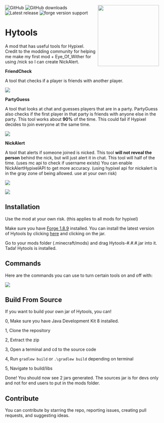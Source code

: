 
  

<img  align="right"  src="https://raw.githubusercontent.com/udu3324/Hytools/main/src/main/resources/logo.png"  height="200"  width="200">

  

<img  alt="GitHub"  src="https://img.shields.io/github/license/udu3324/Hytools">

  

<img  alt="GitHub downloads"  src="https://img.shields.io/github/downloads/udu3324/hytools/total">

  

<img  alt="Latest release"  src="https://img.shields.io/github/v/release/udu3324/Hytools">

  

<img  alt="forge version support"  src="https://img.shields.io/badge/mod%20loader-Forge 1.8.9-e04e14">

  

# Hytools

A mod that has useful tools for Hypixel. Credit to the modding community for helping me make my first mod + Eye_Of_Wither for using /nick so I can create NickAlert.

  

**FriendCheck**

A tool that checks if a player is friends with another player.

![](https://media.discordapp.net/attachments/919010475679825960/1003738888919064597/unknown.png)

  

**PartyGuess**

A tool that looks at chat and guesses players that are in a party. PartyGuess also checks if the first player in that party is friends with anyone else in the party. This tool works about **90%** of the time. This could fail if Hypixel decides to join everyone at the same time.

![](https://cdn.discordapp.com/attachments/697141987219865706/939448531834515477/WOMoDyAAAAAElFTkSuQmCC.png)

  

**NickAlert**

A tool that alerts if someone joined is nicked. This tool **will not reveal the person** behind the nick, but will just alert it in chat. This tool will half of the time. (uses mc api to check if username exists) You can enable NickAlertHypixelAPI to get more accuracy. (using hypixel api for nickalert is in the gray zone of being allowed. use at your own risk)

![](https://cdn.discordapp.com/attachments/626565405930160148/932033762508816454/unknown.png)

![](https://media.discordapp.net/attachments/956773599644090379/964672960873000980/unknown.png)

  

## Installation

Use the mod at your own risk. (this applies to all mods for hypixel)

Make sure you have [Forge 1.8.9](https://files.minecraftforge.net/net/minecraftforge/forge/index_1.8.9.html) installed. You can install the latest version of Hytools by clicking [here](https://github.com/udu3324/Hytools/releases/latest) and clicking on the jar.

Go to your mods folder (.minecraft/mods) and drag Hytools-#.#.#.jar into it. Tada! Hytools is installed.

  

## Commands

Here are the commands you can use to turn certain tools on and off with:

![](https://cdn.discordapp.com/attachments/919010475679825960/1003739858184974416/unknown.png)

  

## Build From Source

If you want to build your own jar of Hytools, you can!

0, Make sure you have Java Development Kit 8 installed.

1, Clone the repository

2, Extract the zip

3, Open a terminal and cd to the source code

4, Run `gradlew build` or `.\gradlew build` depending on terminal

5, Navigate to build/libs

Done! You should now see 2 jars generated. The sources jar is for devs only and not for end users to put in the mods folder.

  

## Contribute

You can contribute by starring the repo, reporting issues, creating pull requests, and suggesting ideas.